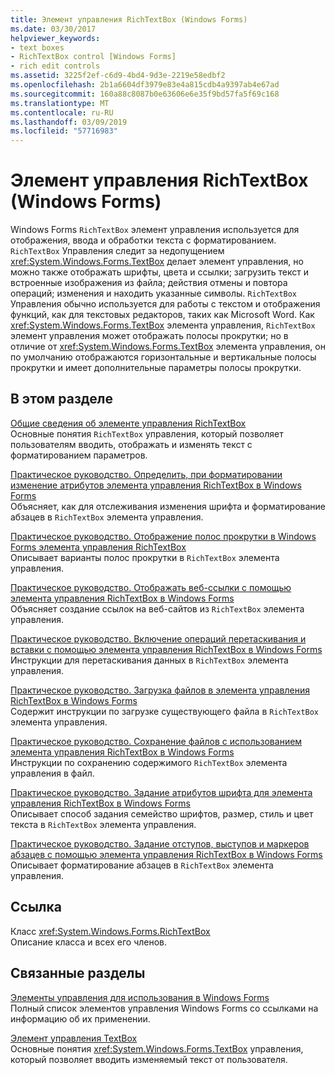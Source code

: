 ```yaml
---
title: Элемент управления RichTextBox (Windows Forms)
ms.date: 03/30/2017
helpviewer_keywords:
- text boxes
- RichTextBox control [Windows Forms]
- rich edit controls
ms.assetid: 3225f2ef-c6d9-4bd4-9d3e-2219e58edbf2
ms.openlocfilehash: 2b1a6604df3979e83e4a815cdb4a9397ab4e67ad
ms.sourcegitcommit: 160a88c8087b0e63606e6e35f9bd57fa5f69c168
ms.translationtype: MT
ms.contentlocale: ru-RU
ms.lasthandoff: 03/09/2019
ms.locfileid: "57716983"
---
```

# <a name="richtextbox-control-windows-forms"></a>Элемент управления RichTextBox (Windows Forms)
Windows Forms `RichTextBox` элемент управления используется для отображения, ввода и обработки текста с форматированием. `RichTextBox` Управления следит за недопущением <xref:System.Windows.Forms.TextBox> делает элемент управления, но можно также отображать шрифты, цвета и ссылки; загрузить текст и встроенные изображения из файла; действия отмены и повтора операций; изменения и находить указанные символы. `RichTextBox` Управления обычно используется для работы с текстом и отображения функций, как для текстовых редакторов, таких как Microsoft Word. Как <xref:System.Windows.Forms.TextBox> элемента управления, `RichTextBox` элемент управления может отображать полосы прокрутки; но в отличие от <xref:System.Windows.Forms.TextBox> элемента управления, он по умолчанию отображаются горизонтальные и вертикальные полосы прокрутки и имеет дополнительные параметры полосы прокрутки.  
  
## <a name="in-this-section"></a>В этом разделе  
 [Общие сведения об элементе управления RichTextBox](richtextbox-control-overview-windows-forms.md)  
 Основные понятия `RichTextBox` управления, который позволяет пользователям вводить, отображать и изменять текст с форматированием параметров.  
  
 [Практическое руководство. Определить, при форматировании изменение атрибутов элемента управления RichTextBox в Windows Forms](determine-when-formatting-attributes-change-wf-richtextbox-control.md)  
 Объясняет, как для отслеживания изменения шрифта и форматирование абзацев в `RichTextBox` элемента управления.  
  
 [Практическое руководство. Отображение полос прокрутки в Windows Forms элемента управления RichTextBox](how-to-display-scroll-bars-in-the-windows-forms-richtextbox-control.md)  
 Описывает варианты полос прокрутки в `RichTextBox` элемента управления.  
  
 [Практическое руководство. Отображать веб-ссылки с помощью элемента управления RichTextBox в Windows Forms](how-to-display-web-style-links-with-the-windows-forms-richtextbox-control.md)  
 Объясняет создание ссылок на веб-сайтов из `RichTextBox` элемента управления.  
  
 [Практическое руководство. Включение операций перетаскивания и вставки с помощью элемента управления RichTextBox в Windows Forms](enable-drag-and-drop-operations-with-wf-richtextbox-control.md)  
 Инструкции для перетаскивания данных в `RichTextBox` элемента управления.  
  
 [Практическое руководство. Загрузка файлов в элемента управления RichTextBox в Windows Forms](how-to-load-files-into-the-windows-forms-richtextbox-control.md)  
 Содержит инструкции по загрузке существующего файла в `RichTextBox` элемента управления.  
  
 [Практическое руководство. Сохранение файлов с использованием элемента управления RichTextBox в Windows Forms](how-to-save-files-with-the-windows-forms-richtextbox-control.md)  
 Инструкции по сохранению содержимого `RichTextBox` элемента управления в файл.  
  
 [Практическое руководство. Задание атрибутов шрифта для элемента управления RichTextBox в Windows Forms](how-to-set-font-attributes-for-the-windows-forms-richtextbox-control.md)  
 Описывает способ задания семейство шрифтов, размер, стиль и цвет текста в `RichTextBox` элемента управления.  
  
 [Практическое руководство. Задание отступов, выступов и маркеров абзацев с помощью элемента управления RichTextBox в Windows Forms](set-indents-hanging-indents-bulleted-paragraphs-with-wf-richtextbox.md)  
 Описывает форматирование абзацев в `RichTextBox` элемента управления.  
  
## <a name="reference"></a>Ссылка  
 Класс <xref:System.Windows.Forms.RichTextBox>  
 Описание класса и всех его членов.  
  
## <a name="related-sections"></a>Связанные разделы  
 [Элементы управления для использования в Windows Forms](controls-to-use-on-windows-forms.md)  
 Полный список элементов управления Windows Forms со ссылками на информацию об их применении.  
  
 [Элемент управления TextBox](textbox-control-windows-forms.md)  
 Основные понятия <xref:System.Windows.Forms.TextBox> управления, который позволяет вводить изменяемый текст от пользователя.
